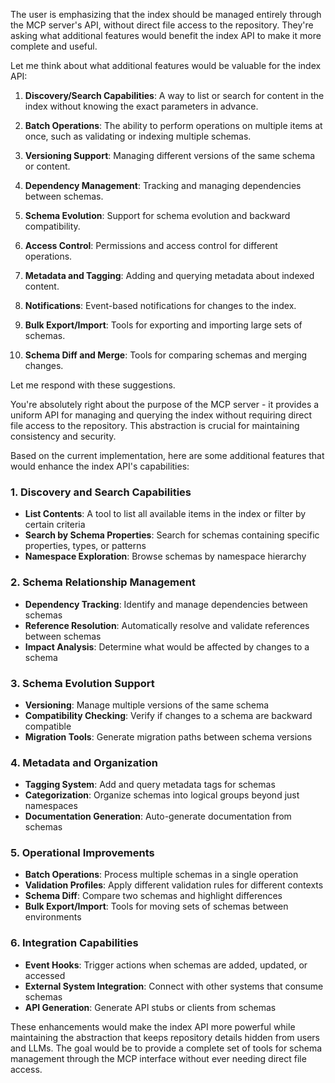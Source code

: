 The user is emphasizing that the index should be managed entirely through the MCP server's API, without direct file access to the repository. They're asking what additional features would benefit the index API to make it more complete and useful.

Let me think about what additional features would be valuable for the index API:

1. __Discovery/Search Capabilities__: A way to list or search for content in the index without knowing the exact parameters in advance.

2. __Batch Operations__: The ability to perform operations on multiple items at once, such as validating or indexing multiple schemas.

3. __Versioning Support__: Managing different versions of the same schema or content.

4. __Dependency Management__: Tracking and managing dependencies between schemas.

5. __Schema Evolution__: Support for schema evolution and backward compatibility.

6. __Access Control__: Permissions and access control for different operations.

7. __Metadata and Tagging__: Adding and querying metadata about indexed content.

8. __Notifications__: Event-based notifications for changes to the index.

9. __Bulk Export/Import__: Tools for exporting and importing large sets of schemas.

10. __Schema Diff and Merge__: Tools for comparing schemas and merging changes.

Let me respond with these suggestions.

You're absolutely right about the purpose of the MCP server - it provides a uniform API for managing and querying the index without requiring direct file access to the repository. This abstraction is crucial for maintaining consistency and security.

Based on the current implementation, here are some additional features that would enhance the index API's capabilities:

### 1. Discovery and Search Capabilities

- __List Contents__: A tool to list all available items in the index or filter by certain criteria
- __Search by Schema Properties__: Search for schemas containing specific properties, types, or patterns
- __Namespace Exploration__: Browse schemas by namespace hierarchy

### 2. Schema Relationship Management

- __Dependency Tracking__: Identify and manage dependencies between schemas
- __Reference Resolution__: Automatically resolve and validate references between schemas
- __Impact Analysis__: Determine what would be affected by changes to a schema

### 3. Schema Evolution Support

- __Versioning__: Manage multiple versions of the same schema
- __Compatibility Checking__: Verify if changes to a schema are backward compatible
- __Migration Tools__: Generate migration paths between schema versions

### 4. Metadata and Organization

- __Tagging System__: Add and query metadata tags for schemas
- __Categorization__: Organize schemas into logical groups beyond just namespaces
- __Documentation Generation__: Auto-generate documentation from schemas

### 5. Operational Improvements

- __Batch Operations__: Process multiple schemas in a single operation
- __Validation Profiles__: Apply different validation rules for different contexts
- __Schema Diff__: Compare two schemas and highlight differences
- __Bulk Export/Import__: Tools for moving sets of schemas between environments

### 6. Integration Capabilities

- __Event Hooks__: Trigger actions when schemas are added, updated, or accessed
- __External System Integration__: Connect with other systems that consume schemas
- __API Generation__: Generate API stubs or clients from schemas

These enhancements would make the index API more powerful while maintaining the abstraction that keeps repository details hidden from users and LLMs. The goal would be to provide a complete set of tools for schema management through the MCP interface without ever needing direct file access.
